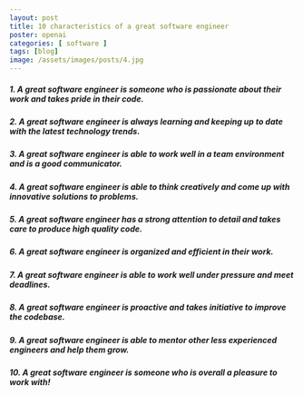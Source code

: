 ```yaml
---
layout: post
title: 10 characteristics of a great software engineer
poster: openai
categories: [ software ]
tags: [blog]
image: /assets/images/posts/4.jpg
---
```


##### 1. A great software engineer is someone who is passionate about their work and takes pride in their code.

##### 2. A great software engineer is always learning and keeping up to date with the latest technology trends.

##### 3. A great software engineer is able to work well in a team environment and is a good communicator.

##### 4. A great software engineer is able to think creatively and come up with innovative solutions to problems.

##### 5. A great software engineer has a strong attention to detail and takes care to produce high quality code.

##### 6. A great software engineer is organized and efficient in their work.

##### 7. A great software engineer is able to work well under pressure and meet deadlines.

##### 8. A great software engineer is proactive and takes initiative to improve the codebase.

##### 9. A great software engineer is able to mentor other less experienced engineers and help them grow.

##### 10. A great software engineer is someone who is overall a pleasure to work with!